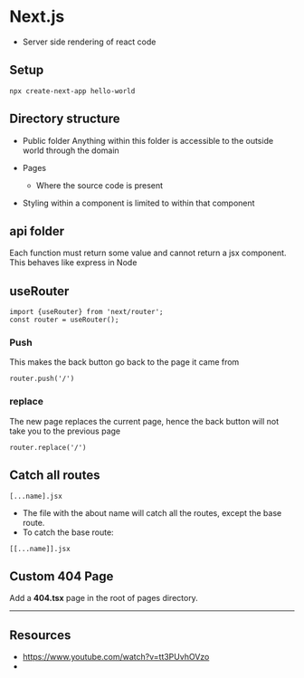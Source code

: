 # Next.js
- Server side rendering of react code

## Setup
```
npx create-next-app hello-world
```

## Directory structure
- Public folder
Anything within this folder is accessible to the outside world through the domain

- Pages
	- Where the source code is present

- Styling within a component is limited to within that component

## api folder
Each function must return some value and cannot return a jsx component. This behaves like express in Node

## useRouter

```
import {useRouter} from 'next/router';
const router = useRouter();
```

### Push
This makes the back button go back to the page it came from
```
router.push('/')
```

### replace
The new page replaces the current page, hence the back button will not take you to the previous page
```
router.replace('/')
```

## Catch all routes
```
[...name].jsx
```
- The file with the about name will catch all the routes, except the base route.
- To catch the base route:
```
[[...name]].jsx
```

## Custom 404 Page
Add a **404.tsx** page in the root of pages directory.



<hr/>

## Resources
- https://www.youtube.com/watch?v=tt3PUvhOVzo
- 